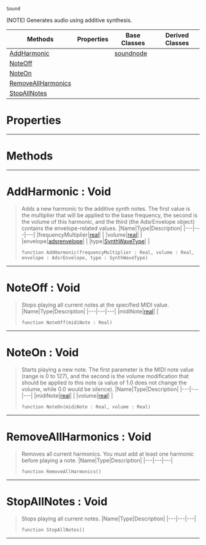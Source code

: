  `Sound`

(NOTE) Generates audio using additive synthesis.

|Methods|Properties|Base Classes|Derived Classes|
|---|---|---|---|
|[ AddHarmonic](https://github.com/PlasmaEngine/PlasmaDocs/blob/master/code_reference/class_reference/additivesynthnode.markdown#addharmonic-void)| |[soundnode](https://github.com/PlasmaEngine/PlasmaDocs/blob/master/code_reference/class_reference/soundnode.markdown)| |
|[ NoteOff](https://github.com/PlasmaEngine/PlasmaDocs/blob/master/code_reference/class_reference/additivesynthnode.markdown#noteoff-void)| | | |
|[ NoteOn](https://github.com/PlasmaEngine/PlasmaDocs/blob/master/code_reference/class_reference/additivesynthnode.markdown#noteon-void)| | | |
|[ RemoveAllHarmonics](https://github.com/PlasmaEngine/PlasmaDocs/blob/master/code_reference/class_reference/additivesynthnode.markdown#removeallharmonics-void)| | | |
|[ StopAllNotes](https://github.com/PlasmaEngine/PlasmaDocs/blob/master/code_reference/class_reference/additivesynthnode.markdown#stopallnotes-void)| | | |


 #  Properties


---  
 #  Methods


---  
 #  AddHarmonic : Void

> Adds a new harmonic to the additive synth notes. The first value is the multiplier that will be applied to the base frequency, the second is the volume of this harmonic, and the third (the AdsrEnvelope object) contains the envelope-related values.
> |Name|Type|Description|
> |---|---|---|
> |frequencyMultiplier|[real](https://github.com/PlasmaEngine/PlasmaDocs/blob/master/code_reference/lightning_base_types/real.markdown)| |
> |volume|[real](https://github.com/PlasmaEngine/PlasmaDocs/blob/master/code_reference/lightning_base_types/real.markdown)| |
> |envelope|[adsrenvelope](https://github.com/PlasmaEngine/PlasmaDocs/blob/master/code_reference/class_reference/adsrenvelope.markdown)| |
> |type|[SynthWaveType](https://github.com/PlasmaEngine/PlasmaDocs/blob/master/code_reference/enum_reference.markdown#synthwavetype)| |
> ``` lang=cpp, name=Lightning
> function AddHarmonic(frequencyMultiplier : Real, volume : Real, envelope : AdsrEnvelope, type : SynthWaveType)
> ``` 


---  
 #  NoteOff : Void

> Stops playing all current notes at the specified MIDI value.
> |Name|Type|Description|
> |---|---|---|
> |midiNote|[real](https://github.com/PlasmaEngine/PlasmaDocs/blob/master/code_reference/lightning_base_types/real.markdown)| |
> ``` lang=cpp, name=Lightning
> function NoteOff(midiNote : Real)
> ``` 


---  
 #  NoteOn : Void

> Starts playing a new note. The first parameter is the MIDI note value (range is 0 to 127), and the second is the volume modification that should be applied to this note (a value of 1.0 does not change the volume, while 0.0 would be silence).
> |Name|Type|Description|
> |---|---|---|
> |midiNote|[real](https://github.com/PlasmaEngine/PlasmaDocs/blob/master/code_reference/lightning_base_types/real.markdown)| |
> |volume|[real](https://github.com/PlasmaEngine/PlasmaDocs/blob/master/code_reference/lightning_base_types/real.markdown)| |
> ``` lang=cpp, name=Lightning
> function NoteOn(midiNote : Real, volume : Real)
> ``` 


---  
 #  RemoveAllHarmonics : Void

> Removes all current harmonics. You must add at least one harmonic before playing a note.
> |Name|Type|Description|
> |---|---|---|
> ``` lang=cpp, name=Lightning
> function RemoveAllHarmonics()
> ``` 


---  
 #  StopAllNotes : Void

> Stops playing all current notes.
> |Name|Type|Description|
> |---|---|---|
> ``` lang=cpp, name=Lightning
> function StopAllNotes()
> ``` 


---  
 

 